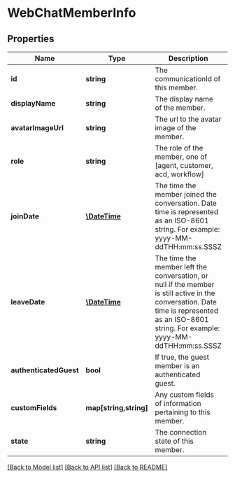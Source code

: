 # WebChatMemberInfo

## Properties
Name | Type | Description | Notes
------------ | ------------- | ------------- | -------------
**id** | **string** | The communicationId of this member. | [optional] 
**displayName** | **string** | The display name of the member. | [optional] 
**avatarImageUrl** | **string** | The url to the avatar image of the member. | [optional] 
**role** | **string** | The role of the member, one of [agent, customer, acd, workflow] | 
**joinDate** | [**\DateTime**](\DateTime.md) | The time the member joined the conversation. Date time is represented as an ISO-8601 string. For example: yyyy-MM-ddTHH:mm:ss.SSSZ | [optional] 
**leaveDate** | [**\DateTime**](\DateTime.md) | The time the member left the conversation, or null if the member is still active in the conversation. Date time is represented as an ISO-8601 string. For example: yyyy-MM-ddTHH:mm:ss.SSSZ | [optional] 
**authenticatedGuest** | **bool** | If true, the guest member is an authenticated guest. | [optional] 
**customFields** | **map[string,string]** | Any custom fields of information pertaining to this member. | [optional] 
**state** | **string** | The connection state of this member. | [optional] 

[[Back to Model list]](../README.md#documentation-for-models) [[Back to API list]](../README.md#documentation-for-api-endpoints) [[Back to README]](../README.md)


